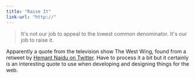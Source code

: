 ```yaml
---
title: "Raise It"
link-url: "http://"
---
```

<blockquote><p>
  It's not our job to appeal to the lowest common denominator. It's our job to raise it.
</p></blockquote>
<p>Apparently a quote from the television show The West Wing, found from a retweet by <a href="https://twitter.com/#!/hjnaidu">Hemant Naidu on Twitter</a>. Have to process it a bit but it certainly is an interesting quote to use when developing and designing things for the web.</p>
